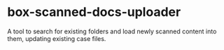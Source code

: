 # box-scanned-docs-uploader
A tool to search for existing folders and load newly scanned content into them, updating existing case files.
